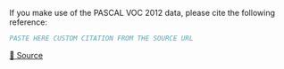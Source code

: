 If you make use of the PASCAL VOC 2012 data, please cite the following reference:

``` bibtex
PASTE HERE CUSTOM CITATION FROM THE SOURCE URL
```

[🔗 Source](http://host.robots.ox.ac.uk/pascal/VOC/voc2012/index.html#citation)